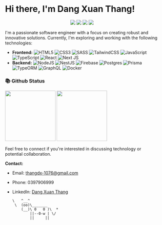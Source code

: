 # Hi there, I'm Dang Xuan Thang!

<p align="center">
  <img src="https://komarev.com/ghpvc/?username=thangdx-1076">
  <img src="https://shields.io/github/stars/thangdx-1076">
  <img src="https://img.shields.io/github/followers/thangdx-1076">
  <img src="https://img.shields.io/static/v1?label=%F0%9F%8C%9F&message=Love%20coding&style=style=flat&color=red">
</p>

I'm a passionate software engineer with a focus on creating robust and innovative solutions. Currently, I'm exploring and working with the following technologies:

- **Frontend:**
![HTML5](https://img.shields.io/badge/html5-%23E34F26.svg?style=flat-square&logo=html5&logoColor=white)
![CSS3](https://img.shields.io/badge/css3-%231572B6.svg?style=flat-square&logo=css3&logoColor=white)
![SASS](https://img.shields.io/badge/SASS-hotpink.svg?style=flat-square&logo=SASS&logoColor=white)
![TailwindCSS](https://img.shields.io/badge/tailwindcss-%2338B2AC.svg?style=flat-square&logo=tailwind-css&logoColor=white)
![JavaScript](https://img.shields.io/badge/javascript-%23323330.svg?style=flat-square&logo=javascript&logoColor=%23F7DF1E)
![TypeScript](https://img.shields.io/badge/typescript-%23007ACC.svg?style=flat-square&logo=typescript&logoColor=white)
![React](https://img.shields.io/badge/react-%2320232a.svg?style=flat-square&logo=react&logoColor=%2361DAFB)
![Next JS](https://img.shields.io/badge/Nextjs-black?style=flat-square&logo=next.js&logoColor=white)
- **Backend:**
![NodeJS](https://img.shields.io/badge/node.js-6DA55F?style=flat-square&logo=node.js&logoColor=white)
![NestJS](https://img.shields.io/badge/NestJS-E0234E?style=flat-square&logo=nestjs&logoColor=white)
![Firebase](https://img.shields.io/badge/firebase-%23039BE5.svg?style=flat-square&logo=firebase)
![Postgres](https://img.shields.io/badge/postgres-%23316192.svg?style=flat-square&logo=postgresql&logoColor=white)
![Prisma](https://img.shields.io/badge/Prisma-3982CE?style=flat-square&logo=Prisma&logoColor=white)
![TypeORM](https://img.shields.io/badge/TypeORM-FE0902?style=flat-square&logo=typeorm&logoColor=white)
![GraphQL](https://img.shields.io/badge/-GraphQL-E10098?style=flat-square&logo=graphql&logoColor=white)
![Docker](https://img.shields.io/badge/docker-%230db7ed.svg?style=flat-square&logo=docker&logoColor=white)

### 📚 Github Status

<p>
  <img src="https://github-readme-stats.vercel.app/api/top-langs/?username=thangdx-1076&layout=compact&theme=tokyonight&langs_count=6" height="165">
  <img src="https://github-readme-stats.vercel.app/api?username=thangdx-1076&show_icons=true&theme=tokyonight" height="165">
</p>

Feel free to connect if you're interested in discussing technology or potential collaboration.

**Contact:**
- Email: thangdx-1076@gmail.com
- Phone: 0397906999
- LinkedIn: [Dang Xuan Thang](https://www.linkedin.com/in/%C4%91%E1%BA%B7ng-xu%C3%A2n-th%E1%BA%AFng-9321251b0)

      \   ^__^
       \  (oo)\_______
          (__)\ 0   0 )\  *
              ||--0-w | \/
              ||     ||
